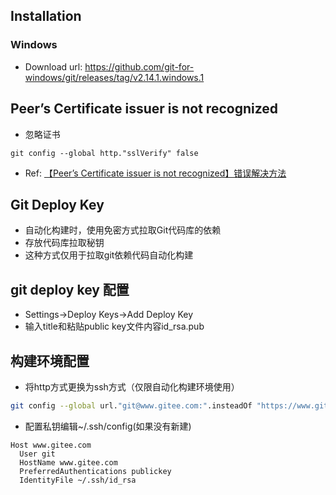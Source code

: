 ## Installation
### Windows
- Download url: https://github.com/git-for-windows/git/releases/tag/v2.14.1.windows.1

## Peer’s Certificate issuer is not recognized
- 忽略证书
``` shell
git config --global http."sslVerify" false
```

- Ref: [【Peer’s Certificate issuer is not recognized】错误解决方法](https://www.jianshu.com/p/fa71d97dcde0)

## Git Deploy Key
- 自动化构建时，使用免密方式拉取Git代码库的依赖
- 存放代码库拉取秘钥
- 这种方式仅用于拉取git依赖代码自动化构建

## git deploy key 配置
- Settings->Deploy Keys->Add Deploy Key
- 输入title和粘贴public key文件内容id_rsa.pub

## 构建环境配置
- 将http方式更换为ssh方式（仅限自动化构建环境使用）
``` bash
git config --global url."git@www.gitee.com:".insteadOf "https://www.gitee.com/"
```

- 配置私钥编辑~/.ssh/config(如果没有新建)
```
Host www.gitee.com
  User git
  HostName www.gitee.com
  PreferredAuthentications publickey
  IdentityFile ~/.ssh/id_rsa
```
